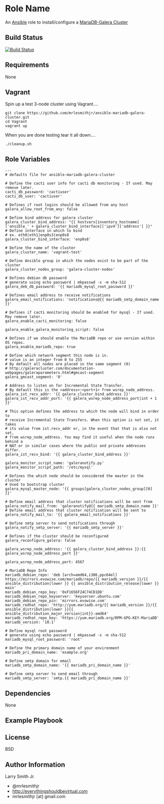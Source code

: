 Role Name
=========

An [Ansible] role to install/configure a [MariaDB-Galera Cluster]

Build Status
------------

[![Build Status](https://travis-ci.org/mrlesmithjr/ansible-mariadb-galera-cluster.svg?branch=master)](https://travis-ci.org/mrlesmithjr/ansible-mariadb-galera-cluster)

Requirements
------------

None

Vagrant
-------
Spin up a test 3-node cluster using Vagrant....
````
git clone https://github.com/mrlesmithjr/ansible-mariadb-galera-cluster.git
cd Vagrant
vagrant up
````
When you are done testing tear it all down....  
````
./cleanup.sh
````

Role Variables
--------------

```
---
# defaults file for ansible-mariadb-galera-cluster

# Define the cacti user info for cacti db monitoring - If used. May remove later.
cacti_db_password: 'cactiuser'
cacti_db_user: 'cactiuser'

# Defines if root logins should be allowed from any host
galera_allow_root_from_any: false

# Define bind address for galera cluster
galera_cluster_bind_address: "{{ hostvars[inventory_hostname]['ansible_' + galera_cluster_bind_interface]['ipv4']['address'] }}"
# Define interface in which to bind
# ex. eth0|eth1|enp0s3|enp0s8
galera_cluster_bind_interface: 'enp0s8'

# Define the name of the cluster
galera_cluster_name: 'vagrant-test'

# Define Ansible group in which the nodes exist to be part of the cluster
galera_cluster_nodes_group: 'galera-cluster-nodes'

# Defines debian db password
# generate using echo password | mkpasswd -s -m sha-512
galera_deb_db_password: '{{ mariadb_mysql_root_password }}'

# Defines email address to receive notifications
galera_email_notifications: 'notifications@{{ mariadb_smtp_domain_name }}'

# Defines if cacti monitoring should be enabled for mysql - If used. May remove later.
galera_enable_cacti_monitoring: false

galera_enable_galera_monitoring_script: false

# Defines if we should enable the MariaDB repo or use version within OS repos.
galera_enable_mariadb_repo: true

# Define which network segment this node is in.
# value is an integer from 0 to 255
# By default all nodes are placed in the same segment (0)
# http://galeracluster.com/documentation-webpages/galeraparameters.html#gmcast-segment
galera_gmcast_segment: '0'

# Address to listen on for Incremental State Transfer.
# By default this is the <address>:<port+1> from wsrep_node_address.
galera_ist_recv_addr: '{{ galera_cluster_bind_address }}'
galera_ist_recv_addr_port: '{{ galera_wsrep_node_address_port|int + 1 }}'

# This option defines the address to which the node will bind in order to
# receive Incremental State Transfers. When this option is not set, it takes
# its value from ist.recv_addr or, in the event that that is also not set,
# from wsrep_node_address. You may find it useful when the node runs behind a
# NAT or in similar cases where the public and private addresses differ.
galera_ist_recv_bind: '{{ galera_cluster_bind_address }}'

galera_monitor_script_name: 'galeranotify.py'
galera_monitor_script_path: '/etc/mysql'

# Defines the which node should be considered the master in the cluster
# Used to bootstrap cluster
galera_mysql_master_node: '{{ groups[galera_cluster_nodes_group][0] }}'

# Define email address that cluster notifications will be sent from
galera_notify_mail_from: 'galeranotify@{{ mariadb_smtp_domain_name }}'
# Define email address that cluster notification will be sent to
galera_notify_mail_to: '{{ galera_email_notifications }}'

# Define smtp server to send notifications through
galera_notify_smtp_server: '{{ mariadb_smtp_server }}'

# Defines if the cluster should be reconfigured
galera_reconfigure_galera: false

galera_wsrep_node_address: '{{ galera_cluster_bind_address }}:{{ galera_wsrep_node_address_port }}'

galera_wsrep_node_address_port: 4567

# MariaDB Repo Info
mariadb_debian_repo: 'deb [arch=amd64,i386,ppc64el] https://mirrors.evowise.com/mariadb/repo/{{ mariadb_version }}/{{ ansible_distribution|lower }} {{ ansible_distribution_release|lower }} main'
mariadb_debian_repo_key: '0xF1656F24C74CD1D8'
mariadb_debian_repo_keyserver: 'keyserver.ubuntu.com'
mariadb_debian_repo_pin: 'mirrors.evowise.com'
mariadb_redhat_repo: 'http://yum.mariadb.org/{{ mariadb_version }}/{{ ansible_distribution|lower }}{{ ansible_distribution_major_version|int}}-amd64'
mariadb_redhat_repo_key: 'https://yum.mariadb.org/RPM-GPG-KEY-MariaDB'
mariadb_version: '10.1'

# Define mysql root password
# generate using echo password | mkpasswd -s -m sha-512
mariadb_mysql_root_password: 'root'

# Define the primary domain name of your environment
mariadb_pri_domain_name: 'example.org'

# Define smtp domain for email
mariadb_smtp_domain_name: '{{ mariadb_pri_domain_name }}'

# Define smtp server to send email through
mariadb_smtp_server: 'smtp.{{ mariadb_pri_domain_name }}'
```

Dependencies
------------

None

Example Playbook
----------------


License
-------

BSD

Author Information
------------------

Larry Smith Jr.
- @mrlesmithjr
- http://everythingshouldbevirtual.com
- mrlesmithjr [at] gmail.com

[Ansible]: <https://www.ansible.com>
[MariaDB-Galera Cluster]: <https://mariadb.com/kb/en/mariadb/what-is-mariadb-galera-cluster/>
